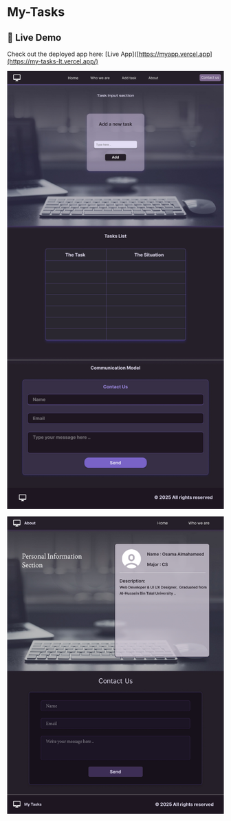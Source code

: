 # My-Tasks

## 🚀 Live Demo

Check out the deployed app here: [Live App]([https://myapp.vercel.app](https://my-tasks-lt.vercel.app/)


![Task Image](https://github.com/osamaaAlmahameed/My-Tasks/raw/fa5040e2a526e760cb224ccf1226bee3a4601a23/index.jpg)

![Task Image](https://github.com/osamaaAlmahameed/My-Tasks/raw/fa5040e2a526e760cb224ccf1226bee3a4601a23/about.jpg)
